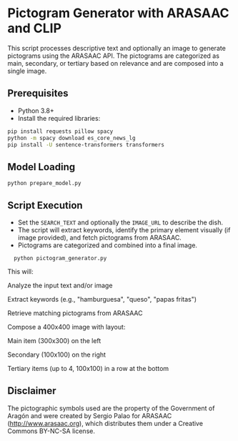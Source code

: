 # Pictogram Generator with ARASAAC and CLIP

This script processes descriptive text and optionally an image to generate pictograms using the ARASAAC API. The pictograms are categorized as main, secondary, or tertiary based on relevance and are composed into a single image.

## Prerequisites

- Python 3.8+
- Install the required libraries:
```bash
pip install requests pillow spacy
python -m spacy download es_core_news_lg
pip install -U sentence-transformers transformers
```

## Model Loading

```
python prepare_model.py
```

## Script Execution

- Set the `SEARCH_TEXT` and optionally the `IMAGE_URL` to describe the dish.
- The script will extract keywords, identify the primary element visually (if image provided), and fetch pictograms from ARASAAC.
- Pictograms are categorized and combined into a final image.
```  
  python pictogram_generator.py
```
This will:

Analyze the input text and/or image

Extract keywords (e.g., "hamburguesa", "queso", "papas fritas")

Retrieve matching pictograms from ARASAAC

Compose a 400x400 image with layout:

Main item (300x300) on the left

Secondary (100x100) on the right

Tertiary items (up to 4, 100x100) in a row at the bottom

## Disclaimer

The pictographic symbols used are the property of the Government of Aragón and were created by Sergio Palao for ARASAAC (http://www.arasaac.org), which distributes them under a Creative Commons BY-NC-SA license.
